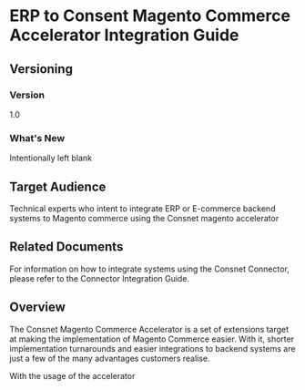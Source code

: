 
# ERP to Consent Magento Commerce Accelerator Integration Guide

## Versioning 

### Version 
1.0 

### What's New
Intentionally left blank

## Target Audience
Technical experts who intent to integrate ERP or E-commerce backend systems to Magento commerce using the Consnet magento accelerator

## Related Documents
For information on how to integrate systems using the Consnet Connector, please refer to the Connector Integration Guide. 

## Overview
The Consnet Magento Commerce Accelerator is a set of extensions target at making the implementation of Magento Commerce easier. With it, shorter implementation turnarounds and easier integrations to backend systems are just a few of the many advantages customers realise.

With the usage of the accelerator
<!--stackedit_data:
eyJoaXN0b3J5IjpbMTM0OTA3NTk1LC0xMDQxNzQ0NzE4XX0=
-->